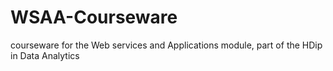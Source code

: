 # WSAA-Courseware
courseware for the Web services and Applications module, part of the HDip in Data Analytics
